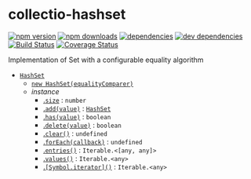 # collectio-hashset

[![npm version](https://badge.fury.io/js/collectio-hashset.svg)](https://www.npmjs.com/package/collectio-hashset)
[![npm downloads](https://img.shields.io/npm/dt/collectio-hashset.svg)](https://www.npmjs.com/package/collectio-hashset)
[![dependencies](https://img.shields.io/david/litichevskiydv/collectio-hashset.svg)](https://www.npmjs.com/package/collectio-hashset)
[![dev dependencies](https://img.shields.io/david/dev/litichevskiydv/collectio-hashset.svg)](https://www.npmjs.com/package/collectio-hashset)
[![Build Status](https://travis-ci.org/litichevskiydv/collectio-hashset.svg?branch=master)](https://travis-ci.org/litichevskiydv/collectio-hashset)
[![Coverage Status](https://coveralls.io/repos/github/litichevskiydv/collectio-hashset/badge.svg?branch=master)](https://coveralls.io/github/litichevskiydv/collectio-hashset?branch=master)

Implementation of Set with a configurable equality algorithm
- [`HashSet`](https://github.com/litichevskiydv/collectio-hashset/wiki/HashSet)
  - [`new HashSet(equalityComparer)`](https://github.com/litichevskiydv/collectio-hashset/wiki/constructor)
  - _instance_
    - [.`size`](https://github.com/litichevskiydv/collectio-hashset/wiki/size) : <code>number</code>
    - [.`add(value)`](https://github.com/litichevskiydv/collectio-hashset/wiki/add) : [<code>HashSet</code>](https://github.com/litichevskiydv/collectio-hashset/wiki/HashSet)
    - [.`has(value)`](https://github.com/litichevskiydv/collectio-hashset/wiki/has) : <code>boolean</code>
    - [.`delete(value)`](https://github.com/litichevskiydv/collectio-hashset/wiki/delete) : <code>boolean</code>
    - [.`clear()`](https://github.com/litichevskiydv/collectio-hashset/wiki/clear) : <code>undefined</code>
    - [.`forEach(callback)`](https://github.com/litichevskiydv/collectio-hashset/wiki/forEach) : <code>undefined</code>
    - [.`entries()`](https://github.com/litichevskiydv/collectio-hashset/wiki/entries) : <code>Iterable.&lt;[any, any]&gt;</code>
    - [.`values()`](https://github.com/litichevskiydv/collectio-hashset/wiki/values) : <code>Iterable.&lt;any&gt;</code>
    - [.`[Symbol.iterator]()`](https://github.com/litichevskiydv/collectio-hashset/wiki/Symbol.iterator) : <code>Iterable.&lt;any&gt;</code>
